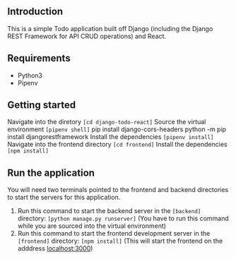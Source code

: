 ## Introduction

This is a simple Todo application built off Django (including the Django REST Framework for API CRUD operations) and React.

## Requirements
* Python3
* Pipenv

## Getting started
Navigate into the diretory ```[cd django-todo-react]```
Source the virtual environment ```[pipenv shell]```
pip install django-cors-headers
python -m pip install djangorestframework
Install the dependencies ```[pipenv install]```
Navigate into the frontend directory ```[cd frontend]```
Install the dependencies ```[npm install]```

## Run the application
You will need two terminals pointed to the frontend and backend directories to start the servers for this application.

1. Run this command to start the backend server in the ```[backend]``` directory: ```[python manage.py runserver]``` (You have to run this command while you are sourced into the virtual environment)
2. Run this command to start the frontend development server in the ```[frontend]``` directory: ```[npm install]``` (This will start the frontend on the adddress [localhost:3000](http://localhost:3000))

